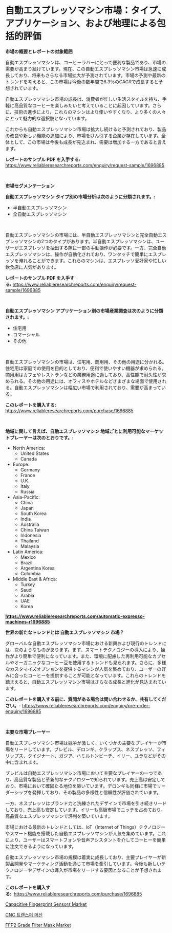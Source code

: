 <p><h1>自動エスプレッソマシン市場：タイプ、アプリケーション、および地理による包括的評価</h1></p><p><strong>市場の概要とレポートの対象範囲</strong></p>
<p><p>自動エスプレッソマシンは、コーヒーラバーにとって便利な製品であり、市場の需要が高まり続けています。現在、この自動エスプレッソマシン市場は急速に成長しており、将来もさらなる市場拡大が予測されています。市場の予測や最新のトレンドを考えると、この市場は今後の数年間で8.3％のCAGRで成長すると予想されています。</p><p>自動エスプレッソマシン市場の成長は、消費者が忙しい生活スタイルを持ち、手軽に高品質なコーヒーを楽しみたいと考えていることに起因しています。さらに、技術の進歩により、これらのマシンはより使いやすくなり、より多くの人々にとって魅力的な選択肢となっています。</p><p>これからも自動エスプレッソマシン市場は拡大し続けると予測されており、製品の改良や新しい機能の追加により、市場をけん引する企業が存在しています。全体として、この市場は今後も成長が見込まれ、需要は増加する一方であると言えます。</p></p>
<p><strong>レポートのサンプル PDF を入手する:</strong> <a href="https://www.reliableresearchreports.com/enquiry/request-sample/1696885">https://www.reliableresearchreports.com/enquiry/request-sample/1696885</a></p>
<p>&nbsp;</p>
<p><strong>市場セグメンテーション</strong></p>
<p><strong>自動エスプレッソマシン タイプ別の市場分析は次のように分類されます。:</strong></p>
<p><ul><li>半自動エスプレッソマシン</li><li>全自動エスプレッソマシン</li></ul></p>
<p>&nbsp;</p>
<p><p>自動エスプレッソマシンの市場には、半自動エスプレッソマシンと完全自動エスプレッソマシンの2つのタイプがあります。半自動エスプレッソマシンは、ユーザーがエスプレッソを抽出する際に一部の手動操作が必要です。一方、完全自動エスプレッソマシンは、操作が自動化されており、ワンタッチで簡単にエスプレッソを淹れることができます。これらのマシンは、エスプレッソ愛好家や忙しい飲食店に人気があります。</p></p>
<p><strong>レポートのサンプル PDF を入手する:</strong>&nbsp;<a href="https://www.reliableresearchreports.com/enquiry/request-sample/1696885">https://www.reliableresearchreports.com/enquiry/request-sample/1696885</a></p>
<p>&nbsp;</p>
<p><strong> 自動エスプレッソマシン アプリケーション別の市場産業調査は次のように分類されます。:</strong></p>
<p><ul><li>住宅用</li><li>コマーシャル</li><li>その他</li></ul></p>
<p>&nbsp;</p>
<p><p>自動エスプレッソマシンの市場は、住宅用、商用用、その他の用途に分かれる。住宅用は家庭での使用を目的としており、便利で使いやすい機器が求められる。商用用はカフェやレストランなどの業務用途に適しており、高性能で耐久性が求められる。その他の用途には、オフィスやホテルなどさまざまな場面で使用される。自動エスプレッソマシンは幅広い市場で利用されており、需要が高まっている。</p></p>
<p><strong>このレポートを購入する:</strong>&nbsp; <a href="https://www.reliableresearchreports.com/purchase/1696885">https://www.reliableresearchreports.com/purchase/1696885</a></p>
<p>&nbsp;</p>
<p><strong>地域に関して言えば、自動エスプレッソマシン 地域ごとに利用可能なマーケットプレーヤーは次のとおりです。:</strong></p>
<p><ul>
    <li>
        North America:
        <ul>
            <li>United States</li>
            <li>Canada</li>
        </ul>
    </li>
    <li>
        Europe:
        <ul>
            <li>Germany</li>
            <li>France</li>
            <li>U.K.</li>
            <li>Italy</li>
            <li>Russia</li>
        </ul>
    </li>
    <li>
        Asia-Pacific:
        <ul>
            <li>China</li>
            <li>Japan</li>
            <li>South Korea</li>
            <li>India</li>
            <li>Australia</li>
            <li>China Taiwan</li>
            <li>Indonesia</li>
            <li>Thailand</li>
            <li>Malaysia</li>
        </ul>
    </li>
    <li>
        Latin America:
        <ul>
            <li>Mexico</li>
            <li>Brazil</li>
            <li>Argentina Korea</li>
            <li>Colombia</li>
        </ul>
    </li>
    <li>
        Middle East & Africa:
        <ul>
            <li>Turkey</li>
            <li>Saudi</li>
            <li>Arabia</li>
            <li>UAE</li>
            <li>Korea</li>
        </ul>
    </li>
    </ul></p>
<p><strong><a href="https://www.reliableresearchreports.com/automatic-expresso-machines-r1696885">https://www.reliableresearchreports.com/automatic-expresso-machines-r1696885</a></strong>&nbsp;</p>
<p><strong>世界の新たなトレンドとは 自動エスプレッソマシン 市場？</strong></p>
<p><p>グローバルな自動エスプレッソマシン市場における新興および現行のトレンドには、次のようなものがあります。まず、スマートテクノロジーの導入により、操作がより簡単で便利になっています。また、環境に配慮した再利用可能なカプセルやオーガニックなコーヒー豆を使用するトレンドも見られます。さらに、多様なカスタマイズオプションを提供するマシンが人気を集めており、ユーザーの好みに合ったコーヒーを提供することが可能となっています。これらのトレンドを踏まえると、自動エスプレッソマシン市場はさらなる成長と進化が見込まれています。</p></p>
<p><strong>このレポートを購入する前に、質問がある場合は問い合わせるか、共有してください。</strong>- <a href="https://www.reliableresearchreports.com/enquiry/pre-order-enquiry/1696885">https://www.reliableresearchreports.com/enquiry/pre-order-enquiry/1696885</a></p>
<p>&nbsp;</p>
<p><strong>主要な市場プレーヤー</strong></p>
<p><p>自動エスプレッソマシン市場は競争が激しく、いくつかの主要なプレイヤーが市場をリードしています。ブレビル、デロンギ、クラップス、ネスプレッソ、フィリップス、クイジナート、ガジア、ハミルトンビーチ、イリー、ユラなどがその中に含まれます。</p><p>ブレビルは自動エスプレッソマシン市場において主要なプレイヤーの一つであり、高品質な製品と革新的なテクノロジーで知られています。売上高は安定しており、市場において確固たる地位を築いています。デロンギも同様に市場でリーダーシップを発揮しており、その製品の多様性と信頼性が評価されています。</p><p>一方、ネスプレッソはブランド力と洗練されたデザインで市場を引き続きリードしており、売上高も安定しています。イリーも高級市場でニッチを占めており、高品質なエスプレッソマシンで評判を築いています。</p><p>市場における最新のトレンドとしては、IoT（Internet of Things）テクノロジーやスマート機能を搭載した自動エスプレッソマシンが人気を集めています。これにより、ユーザーはスマートフォンや音声アシスタントを介してコーヒーを簡単に注文できるようになっています。</p><p>自動エスプレッソマシン市場の規模は着実に成長しており、主要プレイヤーが新製品開発やマーケティング活動を通じて市場を牽引しています。今後も新しいテクノロジーやデザインの導入が市場をリードする要因となることが予想されます。</p></p>
<p><strong>このレポートを購入する:</strong>&nbsp;&nbsp;<a href="https://www.reliableresearchreports.com/purchase/1696885">https://www.reliableresearchreports.com/purchase/1696885</a></p>
<p><p><a href="https://zircon-bluebell-299.notion.site/Capacitive-Fingerprint-Sensors-Market-Share-Evolution-and-Market-Growth-Trends-2024-2031-5a8071ecece44e62ae029b7bb11512d3">Capacitive Fingerprint Sensors Market</a></p><p><a href="https://github.com/royErdmtyan906778/Market-Research-Report-List-1/blob/main/981888921959.md">CNC 트랜스퍼 머신</a></p><p><a href="https://github.com/kathiaseamanalvaradovlprc2h/Market-Research-Report-List-2/blob/main/ffp2-grade-filter-mask-market.md">FFP2 Grade Filter Mask Market</a></p></p>